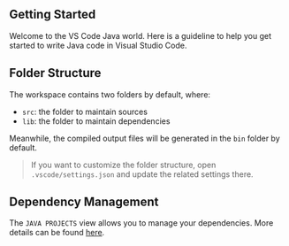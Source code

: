 ## Getting Started

Welcome to the VS Code Java world. Here is a guideline to help you get started to write Java code in Visual Studio Code.   

## Folder Structure    
     
The workspace contains two folders by default, where:

- `src`: the folder to maintain sources
- `lib`: the folder to maintain dependencies

Meanwhile, the compiled output files will be generated in the `bin` folder by default.
   
> If you want to customize the folder structure, open `.vscode/settings.json` and update the related settings there.

## Dependency Management   

The `JAVA PROJECTS` view allows you to manage your dependencies. More details can be found [here](https://github.com/microsoft/vscode-java-dependency#manage-dependencies).

